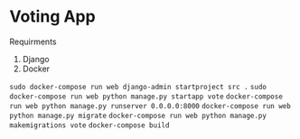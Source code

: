 # Voting App

Requirments

1. Django
2. Docker

`sudo docker-compose run web django-admin startproject src .`
`sudo docker-compose run web python manage.py startapp vote`
`docker-compose run web python manage.py runserver 0.0.0.0:8000`
`docker-compose run web python manage.py migrate`
`docker-compose run web python manage.py makemigrations vote`
`docker-compose build`
